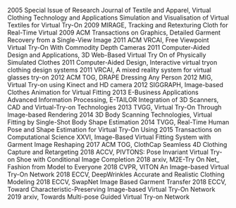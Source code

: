 2005 Special Issue of Research Journal of Textile and Apparel, Virtual Clothing Technology and Applications Simulation and Visualisation of Virtual Textiles for Virtual Try-On
2009 MIRAGE, Tracking and Retexturing Cloth for Real-Time Virtual
2009 ACM Transactions on Graphics, Detailed Garment Recovery from a Single-View Image
2011 ACM VRCAI, Free Viewpoint Virtual Try-On With Commodity Depth Cameras
2011 Computer-Aided Design and Applications, 3D Web-Based Virtual Try On of Physically Simulated Clothes
2011 Computer-Aided Design, Interactive virtual tryon clothing design systems
2011 VRCAI, A mixed reality system for virtual glasses try-on
2012 ACM TOG, DRAPE Dressing Any Person
2012 MIG, Virtual Try-on using Kinect and HD camera
2012 SIGGRAPH, Image-based Clothes Animation for Virtual Fitting
2013 E-Business Applications Advanced Information Processing, E-TAILOR Integration of 3D Scanners, CAD and Virtual-Try-on Technologies
2013 TVGG, Virtual Try-On Through Image-based Rendering
2014 3D Body Scanning Technologies, Virtual Fitting by Single-Shot Body Shape Estimation
2014 TVGG, Real-Time Human Pose and Shape Estimation for Virtual Try-On Using
2015 Transactions on Computational Science XXVI, Image-Based Virtual Fitting System with Garment Image Reshaping
2017 ACM TOG, ClothCap Seamless 4D Clothing Capture and Retargeting
2018 ACCV, PIVTONS: Pose Invariant Virtual Try-on Shoe with Conditional Image Completion
2018 arxiv, M2E-Try On Net_ Fashion from Model to Everyone
2018 CVPR, VITON An Image-based Virtual Try-On Network
2018 ECCV, DeepWrinkles Accurate and Realistic Clothing Modeling
2018 ECCV, SwapNet Image Based Garment Transfer
2018 ECCV, Toward Characteristic-Preserving Image-based Virtual Try-On Network
2019 arxiv, Towards Multi-pose Guided Virtual Try-on Network
